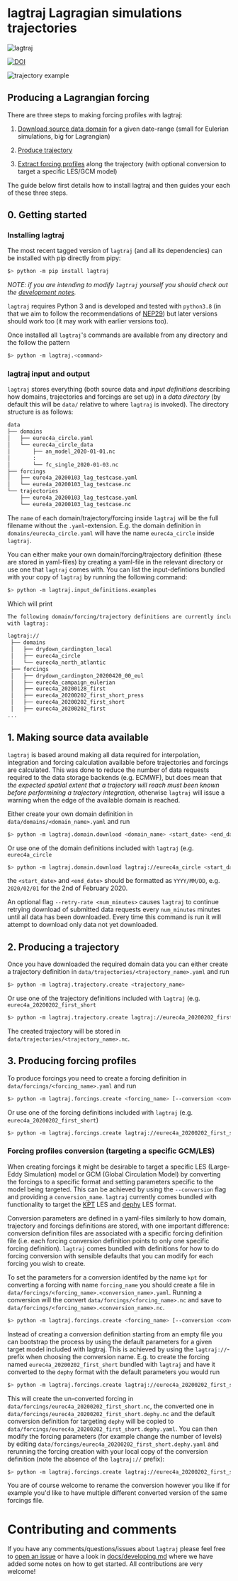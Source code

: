 # lagtraj Lagragian simulations trajectories

![lagtraj](https://github.com/EUREC4A-UK/lagtraj/workflows/lagtraj/badge.svg)

[![DOI](https://zenodo.org/badge/251601559.svg)](https://zenodo.org/badge/latestdoi/251601559)

![trajectory example](docs/eurec4a_20191209_12_lag.png)


## Producing a Lagrangian forcing

There are three steps to making forcing profiles with lagtraj:

1. [Download source data domain](#1-making-source-data-available) for a given
   date-range (small for Eulerian simulations, big for Lagrangian)

2. [Produce trajectory](#2-producing-a-trajectory)

3. [Extract forcing
   profiles](#3-producing-forcing-profiles)
   along the trajectory (with optional conversion to target a specific LES/GCM
   model)

The guide below first details how to install lagtraj and then guides your each
of these three steps.


## 0. Getting started

### Installing lagtraj

The most recent tagged version of `lagtraj` (and all its dependencies) can be
installed with pip directly from pipy:

```bash
$> python -m pip install lagtraj
```

*NOTE: if you are intending to modify `lagtraj` yourself you should check out
the [development notes](docs/developing.md).*

`lagtraj` requires Python 3 and is developed and tested with `python3.8` (in
that we aim to follow the recommendations of
[NEP29](https://numpy.org/neps/nep-0029-deprecation_policy.html)) but later
versions should work too (it may work with earlier versions too).

Once installed all `lagtraj`'s commands are available from any directory
and the follow the pattern

```bash
$> python -m lagtraj.<command>
```

### lagtraj input and output

`lagtraj` stores everything (both source data and *input definitions*
describing how domains, trajectories and forcings are set up) in a *data
directory* (by default this will be `data/` relative to where `lagtraj` is
invoked). The directory structure is as follows:

```bash
data
├── domains
│   ├── eurec4a_circle.yaml
│   └── eurec4a_circle_data
│       ├── an_model_2020-01-01.nc
│       :
│       └── fc_single_2020-01-03.nc
├── forcings
│   ├── eure4a_20200103_lag_testcase.yaml
│   └── eure4a_20200103_lag_testcase.nc
└── trajectories
    ├── eure4a_20200103_lag_testcase.yaml
    └── eure4a_20200103_lag_testcase.nc
```

The `name` of each domain/trajectory/forcing inside `lagtraj` will be the
full filename without the `.yaml`-extension. E.g. the domain definition in
`domains/eurec4a_circle.yaml` will have the name `eurec4a_circle` inside
`lagtraj`.

You can either make your own domain/forcing/trajectory definition (these
are stored in yaml-files) by creating a yaml-file in the relevant
directory or use one that `lagtraj` comes with. You can list the
input-defintions bundled with your copy of `lagtraj` by running the
following command:

```bash
$> python -m lagtraj.input_definitions.examples
```

Which will print

```bash
The following domain/forcing/trajectory definitions are currently included
with lagtraj:

lagtraj://
 ├── domains
 │   ├── drydown_cardington_local
 │   ├── eurec4a_circle
 │   └── eurec4a_north_atlantic
 ├── forcings
 │   ├── drydown_cardington_20200420_00_eul
 │   ├── eurec4a_campaign_eulerian
 │   ├── eurec4a_20200128_first
 │   ├── eurec4a_20200202_first_short_press
 │   ├── eurec4a_20200202_first_short
 │   ├── eurec4a_20200202_first
...
```

## 1. Making source data available

`lagtraj` is based around making all data required for interpolation,
integration and forcing calculation available before trajectories and forcings
are calculated. This was done to reduce the number of data requests required
to the data storage backends (e.g. ECMWF), but does mean that *the expected
spatial extent that a trajectory will reach must been known before performining
a trajectory integration*, otherwise `lagtraj` will issue a warning when the
edge of the available domain is reached.

Either create your own domain definition in `data/domains/<domain_name>.yaml` and run

```bash
$> python -m lagtraj.domain.download <domain_name> <start_date> <end_date>
```

Or use one of the domain definitions included with `lagtraj` (e.g.
`eurec4a_circle`


```bash
$> python -m lagtraj.domain.download lagtraj://eurec4a_circle <start_date> <end_date>
```
the `<start_date>` and `<end_date>` should be formatted as `YYYY/MM/DD`, e.g. `2020/02/01` for the 2nd of February 2020.

An optional flag `--retry-rate <num_minutes>` causes `lagtraj` to continue
retrying download of submitted data requests every `num_minutes` minutes until
all data has been downloaded. Every time this command is run it will attempt to
download only data not yet downloaded.

## 2. Producing a trajectory

Once you have downloaded the required domain data you can either create
a trajectory definition in `data/trajectories/<trajectory_name>.yaml` and run

```bash
$> python -m lagtraj.trajectory.create <trajectory_name>
```

Or use one of the trajectory definitions included with `lagtraj` (e.g.
`eurec4a_20200202_first_short`


```bash
$> python -m lagtraj.trajectory.create lagtraj://eurec4a_20200202_first_short
```

The created trajectory will be stored in `data/trajectories/<trajectory_name>.nc`.

## 3. Producing forcing profiles

To produce forcings you need to create a forcing definition in
`data/forcings/<forcing_name>.yaml` and run

```bash
$> python -m lagtraj.forcings.create <forcing_name> [--conversion <conversion_name>]
```

Or use one of the forcing definitions included with `lagtraj` (e.g.
`eurec4a_20200202_first_short`)

```bash
$> python -m lagtraj.forcings.create lagtraj://eurec4a_20200202_first_short [--conversion <conversion_name>]
```

### Forcing profiles conversion (targeting a specific GCM/LES)

When creating forcings it might be desirable to target a specific LES
(Large-Eddy Simulation) model or GCM (Global Circulation Model) by
converting the forcings to a specific format and setting parameters
specific to the model being targeted. This can be achieved by using the
`--conversion` flag and providing a `conversion_name`. `lagtraj` currently
comes bundled with functionality to target the
[KPT](https://www.lmd.jussieu.fr/~mpllmd/dephy2_forcages_communs/KPT_documentation.pdf)
LES and
[dephy](https://docs.google.com/document/d/118xP04jB9HO7Y2LqWk3HZpZ9n3CFujgzimLI7Ug8vO4)
LES format.

Conversion parameters are defined in a yaml-files similarly to how domain,
trajectory and forcings definitions are stored, with one important difference:
conversion definition files are associated with a specific forcing definition
file (i.e. each forcing conversion definition points to only one specific
forcing definition). `lagtraj` comes bundled with definitions for how to do
forcing conversion with sensible defaults that you can modify for each forcing
you wish to create.

To set the parameters for a conversion identifed by the name `kpt` for
converting a forcing with name `forcing_name` you should create a file in
`data/forcings/<forcing_name>.<conversion_name>.yaml`. Running a conversion
will the convert `data/forcings/<forcing_name>.nc` and save to
`data/forcings/<forcing_name>.<conversion_name>.nc`.

```bash
$> python -m lagtraj.forcings.create <forcing_name> [--conversion <conversion_name>]
```

Instead of creating a conversion definition starting from an empty file you can
bootstrap the process by using the default parameters for a given target model
included with lagtraj. This is achieved by using the `lagtraj://`-prefix when
choosing the conversion name. E.g. to create the forcing named
`eurec4a_20200202_first_short` bundled with `lagtraj` and have it converted to
the `dephy` format with the default parameters you would run

```bash
$> python -m lagtraj.forcings.create lagtraj://eurec4a_20200202_first_short --conversion lagtraj://dephy
```

This will create the un-converted forcing in
`data/forcings/eurec4a_20200202_first_short.nc`, the converted one in
`data/forcings/eurec4a_20200202_first_short.dephy.nc` and the default conversion definition
for targeting `dephy` will be copied to
`data/forcings/eurec4a_20200202_first_short.dephy.yaml`. You can then modify
the forcing parameters (for example change the number of levels) by editing
`data/forcings/eurec4a_20200202_first_short.dephy.yaml` and rerunning the
forcing creation with your local copy of the conversion definition (note the
absence of the `lagtraj://` prefix):

```bash
$> python -m lagtraj.forcings.create lagtraj://eurec4a_20200202_first_short --conversion dephy
```

You are of course welcome to rename the conversion however you like if for
example you'd like to have multiple different converted version of the same
forcings file.

# Contributing and comments

If you have any comments/questions/issues about `lagtraj` please feel free to
[open an issue](https://github.com/EUREC4A-UK/lagtraj/issues/new) or have a
look in [docs/developing.md](docs/developing.md) where we have added some notes
on how to get started. All contributions are very welcome!
